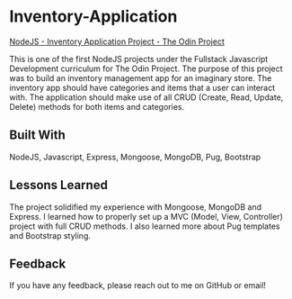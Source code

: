 # Inventory-Application

[NodeJS - Inventory Application Project - The Odin Project](https://www.theodinproject.com/lessons/nodejs-inventory-application)

This is one of the first NodeJS projects under the Fullstack Javascript Development curriculum for The Odin Project. The purpose of this project was to build an inventory management app for an imaginary store. The inventory app should have categories and items that a user can interact with. The application should make use of all CRUD (Create, Read, Update, Delete) methods for both items and categories.

## Built With

NodeJS, Javascript, Express, Mongoose, MongoDB, Pug, Bootstrap

## Lessons Learned

The project solidified my experience with Mongoose, MongoDB and Express. I learned how to properly set up a MVC (Model, View, Controller) project with full CRUD methods. I also learned more about Pug templates and Bootstrap styling.

## Feedback

If you have any feedback, please reach out to me on GitHub or email!

